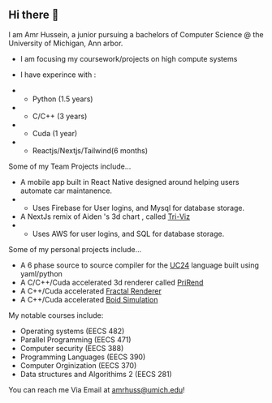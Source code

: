 ## Hi there 👋

I am Amr Hussein, a junior pursuing a bachelors of Computer Science @ the University of Michigan, Ann arbor.

- I am focusing my coursework/projects on high compute systems
- I have experince with :

- - Python (1.5 years)
- - C/C++ (3 years)
- - Cuda (1 year)
- - Reactjs/Nextjs/Tailwind(6 months)

Some of my Team Projects include...
- A mobile app built in React Native designed around helping users automate car maintanence.
- - Uses Firebase for User logins, and Mysql for database storage.
- A NextJs remix of Aiden 's 3d chart , called [Tri-Viz](https://github.com/pr1nceray/3dOrgChartRemix)
- - Uses AWS for user logins, and SQL for database storage.

Some of my personal projects include... 

- A 6 phase source to source compiler for the [UC24](https://eecs390.github.io/uc-language/) language built using yaml/python
- A C/C++/Cuda accelerated 3d renderer called [PriRend](https://github.com/pr1nceray/PriRend)
- A C++/Cuda accelerated [Fractal Renderer](https://github.com/pr1nceray/Fractal-Viewer)
- A C++/Cuda accelerated [Boid Simulation](https://github.com/pr1nceray/Boids-Simulator)
  

My notable courses include:
- Operating systems (EECS 482)
- Parallel Programming (EECS 471)
- Computer security (EECS 388)
- Programming Languages (EECS 390)
- Computer Orginization (EECS 370)
- Data structures and Algorithims 2 (EECS 281)




You can reach me Via Email at amrhuss@umich.edu!


<!--
**pr1nceray/pr1nceray** is a ✨ _special_ ✨ repository because its `README.md` (this file) appears on your GitHub profile.

Here are some ideas to get you started:

- 🔭 I’m currently working on ...
- 🌱 I’m currently learning ...
- 👯 I’m looking to collaborate on ...
- 🤔 I’m looking for help with ...
- 💬 Ask me about ...
- 📫 How to reach me: ...
- 😄 Pronouns: ...
- ⚡ Fun fact: ...
-->
